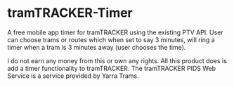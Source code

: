 # tramTRACKER-Timer
A free mobile app timer for tramTRACKER using the existing PTV API. 
User can choose trams or routes which when set to say 3 minutes, will ring a timer when a tram is 3 minutes away (user chooses the time).

I do not earn any money from this or own any rights. All this product does is add a timer functionality to tramTRACKER.
The tramTRACKER PIDS Web Service is a service provided by Yarra Trams.
